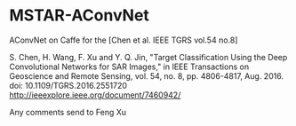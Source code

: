 # MSTAR-AConvNet
AConvNet on Caffe for the [Chen et al. IEEE TGRS vol.54 no.8]

S. Chen, H. Wang, F. Xu and Y. Q. Jin, "Target Classification Using the Deep Convolutional Networks for SAR Images," in IEEE Transactions on Geoscience and Remote Sensing, vol. 54, no. 8, pp. 4806-4817, Aug. 2016.
doi: 10.1109/TGRS.2016.2551720
http://ieeexplore.ieee.org/document/7460942/

Any comments send to Feng Xu
